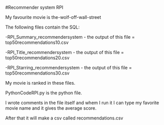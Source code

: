 #Recommender system RPI 

My favourite movie is the-wolf-off-wall-street

The following files contain the SQL:

-RPI_Summary_recommendersystem - the output of this file = top50recommendations10.csv

-RPI_Title_recommendersystem - the output of this file = top50recommendations20.csv

-RPI_Starring_recommendersystem - the output of this file = top50recommendations30.csv

My movie is ranked in these files.

PythonCodeRPI.py is the python file.

I wrote comments in the file itself and whem I run it I can type my favorite movie name and it gives the average score.

After that it will make a csv called recommendations.csv 
